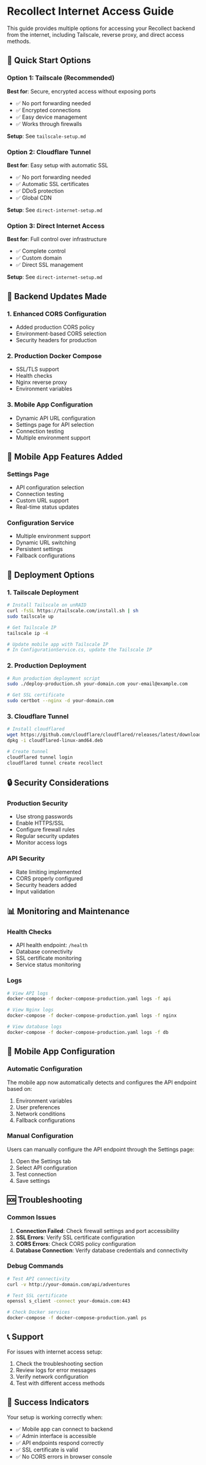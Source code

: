 # Recollect Internet Access Guide

This guide provides multiple options for accessing your Recollect backend from the internet, including Tailscale, reverse proxy, and direct access methods.

## 🎯 Quick Start Options

### Option 1: Tailscale (Recommended)
**Best for**: Secure, encrypted access without exposing ports
- ✅ No port forwarding needed
- ✅ Encrypted connections
- ✅ Easy device management
- ✅ Works through firewalls

**Setup**: See `tailscale-setup.md`

### Option 2: Cloudflare Tunnel
**Best for**: Easy setup with automatic SSL
- ✅ No port forwarding needed
- ✅ Automatic SSL certificates
- ✅ DDoS protection
- ✅ Global CDN

**Setup**: See `direct-internet-setup.md`

### Option 3: Direct Internet Access
**Best for**: Full control over infrastructure
- ✅ Complete control
- ✅ Custom domain
- ✅ Direct SSL management

**Setup**: See `direct-internet-setup.md`

## 🔧 Backend Updates Made

### 1. Enhanced CORS Configuration
- Added production CORS policy
- Environment-based CORS selection
- Security headers for production

### 2. Production Docker Compose
- SSL/TLS support
- Health checks
- Nginx reverse proxy
- Environment variables

### 3. Mobile App Configuration
- Dynamic API URL configuration
- Settings page for API selection
- Connection testing
- Multiple environment support

## 📱 Mobile App Features Added

### Settings Page
- API configuration selection
- Connection testing
- Custom URL support
- Real-time status updates

### Configuration Service
- Multiple environment support
- Dynamic URL switching
- Persistent settings
- Fallback configurations

## 🚀 Deployment Options

### 1. Tailscale Deployment
```bash
# Install Tailscale on unRAID
curl -fsSL https://tailscale.com/install.sh | sh
sudo tailscale up

# Get Tailscale IP
tailscale ip -4

# Update mobile app with Tailscale IP
# In ConfigurationService.cs, update the Tailscale IP
```

### 2. Production Deployment
```bash
# Run production deployment script
sudo ./deploy-production.sh your-domain.com your-email@example.com

# Get SSL certificate
sudo certbot --nginx -d your-domain.com
```

### 3. Cloudflare Tunnel
```bash
# Install cloudflared
wget https://github.com/cloudflare/cloudflared/releases/latest/download/cloudflared-linux-amd64.deb
dpkg -i cloudflared-linux-amd64.deb

# Create tunnel
cloudflared tunnel login
cloudflared tunnel create recollect
```

## 🔒 Security Considerations

### Production Security
- Use strong passwords
- Enable HTTPS/SSL
- Configure firewall rules
- Regular security updates
- Monitor access logs

### API Security
- Rate limiting implemented
- CORS properly configured
- Security headers added
- Input validation

## 📊 Monitoring and Maintenance

### Health Checks
- API health endpoint: `/health`
- Database connectivity
- SSL certificate monitoring
- Service status monitoring

### Logs
```bash
# View API logs
docker-compose -f docker-compose-production.yaml logs -f api

# View Nginx logs
docker-compose -f docker-compose-production.yaml logs -f nginx

# View database logs
docker-compose -f docker-compose-production.yaml logs -f db
```

## 🔄 Mobile App Configuration

### Automatic Configuration
The mobile app now automatically detects and configures the API endpoint based on:
1. Environment variables
2. User preferences
3. Network conditions
4. Fallback configurations

### Manual Configuration
Users can manually configure the API endpoint through the Settings page:
1. Open the Settings tab
2. Select API configuration
3. Test connection
4. Save settings

## 🆘 Troubleshooting

### Common Issues
1. **Connection Failed**: Check firewall settings and port accessibility
2. **SSL Errors**: Verify SSL certificate configuration
3. **CORS Errors**: Check CORS policy configuration
4. **Database Connection**: Verify database credentials and connectivity

### Debug Commands
```bash
# Test API connectivity
curl -v http://your-domain.com/api/adventures

# Test SSL certificate
openssl s_client -connect your-domain.com:443

# Check Docker services
docker-compose -f docker-compose-production.yaml ps
```

## 📞 Support

For issues with internet access setup:
1. Check the troubleshooting section
2. Review logs for error messages
3. Verify network configuration
4. Test with different access methods

## 🎉 Success Indicators

Your setup is working correctly when:
- ✅ Mobile app can connect to backend
- ✅ Admin interface is accessible
- ✅ API endpoints respond correctly
- ✅ SSL certificate is valid
- ✅ No CORS errors in browser console
